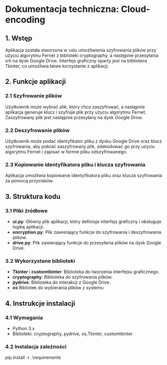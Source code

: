# Dokumentacja techniczna: Cloud-encoding

## 1. Wstęp

Aplikacja została stworzona w celu umożliwienia szyfrowania plików przy użyciu algorytmu Fernet z biblioteki cryptography, a następnie przesyłania ich na dysk Google Drive. Interfejs graficzny oparty jest na bibliotece Tkinter, co umożliwia łatwe korzystanie z aplikacji.

## 2. Funkcje aplikacji

### 2.1 Szyfrowanie plików

Użytkownik może wybrać plik, który chce zaszyfrować, a następnie aplikacja generuje klucz i szyfruje plik przy użyciu algorytmu Fernet. Zaszyfrowany plik jest następnie przesyłany na dysk Google Drive.

### 2.2 Deszyfrowanie plików

Użytkownik może podać identyfikator pliku z dysku Google Drive oraz klucz szyfrowania, aby pobrać zaszyfrowany plik, zdekodować go przy użyciu algorytmu Fernet i zapisać w formie pliku odszyfrowanego.

### 2.3 Kopiowanie identyfikatora pliku i klucza szyfrowania

Aplikacja umożliwia kopiowanie identyfikatora pliku oraz klucza szyfrowania za pomocą przycisków.

## 3. Struktura kodu

### 3.1 Pliki źródłowe

- **ui.py**: Główny plik aplikacji, który definiuje interfejs graficzny i obsługuje logikę aplikacji.
- **encryption.py**: Plik zawierający funkcje do szyfrowania i deszyfrowania plików.
- **drive.py**: Plik zawierający funkcje do przesyłania plików na dysk Google Drive.

### 3.2 Wykorzystane biblioteki

- **Tkinter** i **customtkinter**: Biblioteka do tworzenia interfejsu graficznego.
- **cryptography**: Biblioteka do szyfrowania plików.
- **pydrive**: Biblioteka do interakcji z Google Drive.
- **os** Bibliotek do wybierania plików z systemu

## 4. Instrukcje instalacji

### 4.1 Wymagania

- Python 3.x
- Biblioteki: cryptography, pydrive, os,Tkinter, customtkinter

### 4.2 Instalacja zależności
pip install -r .\requirements

